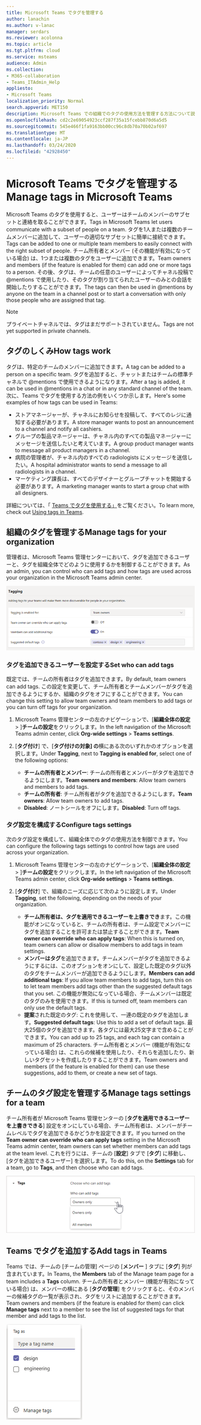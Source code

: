 ```yaml
---
title: Microsoft Teams でタグを管理する
author: lanachin
ms.author: v-lanac
manager: serdars
ms.reviewer: acolonna
ms.topic: article
ms.tgt.pltfrm: cloud
ms.service: msteams
audience: Admin
ms.collection:
- M365-collaboration
- Teams_ITAdmin_Help
appliesto:
- Microsoft Teams
localization_priority: Normal
search.appverid: MET150
description: Microsoft Teams での組織でのタグの使用方法を管理する方法について説明します。
ms.openlocfilehash: cd2c2e69054923ccf287f35a15fcebb870d6a5d5
ms.sourcegitcommit: 545e466f1fa9163bb00cc96c8db70a70b02af697
ms.translationtype: MT
ms.contentlocale: ja-JP
ms.lasthandoff: 03/24/2020
ms.locfileid: "42928450"
---
```

# <a name="manage-tags-in-microsoft-teams"></a><span data-ttu-id="7309b-103">Microsoft Teams でタグを管理する</span><span class="sxs-lookup"><span data-stu-id="7309b-103">Manage tags in Microsoft Teams</span></span>

<span data-ttu-id="7309b-104">Microsoft Teams のタグを使用すると、ユーザーはチームのメンバーのサブセットと連絡を取ることができます。</span><span class="sxs-lookup"><span data-stu-id="7309b-104">Tags in Microsoft Teams let users communicate with a subset of people on a team.</span></span> <span data-ttu-id="7309b-105">タグを1人または複数のチームメンバーに追加して、ユーザーの適切なサブセットに簡単に接続できます。</span><span class="sxs-lookup"><span data-stu-id="7309b-105">Tags can be added to one or multiple team members to easily connect with the right subset of people.</span></span> <span data-ttu-id="7309b-106">チーム所有者とメンバー (その機能が有効になっている場合) は、1つまたは複数のタグをユーザーに追加できます。</span><span class="sxs-lookup"><span data-stu-id="7309b-106">Team owners and members (if the feature is enabled for them) can add one or more tags to a person.</span></span> <span data-ttu-id="7309b-107">その後、タグは、チームの任意のユーザーによってチャネル投稿で @mentions で使用したり、そのタグが割り当てられたユーザーのみとの会話を開始したりすることができます。</span><span class="sxs-lookup"><span data-stu-id="7309b-107">The tags can then be used in @mentions by anyone on the team in a channel post or to start a conversation with only those people who are assigned that tag.</span></span>

> [!NOTE]
> <span data-ttu-id="7309b-108">プライベートチャネルでは、タグはまだサポートされていません。</span><span class="sxs-lookup"><span data-stu-id="7309b-108">Tags are not yet supported in private channels.</span></span>

## <a name="how-tags-work"></a><span data-ttu-id="7309b-109">タグのしくみ</span><span class="sxs-lookup"><span data-stu-id="7309b-109">How tags work</span></span>

<span data-ttu-id="7309b-110">タグは、特定のチームのメンバーに追加できます。</span><span class="sxs-lookup"><span data-stu-id="7309b-110">A tag can be added to a person on a specific team.</span></span> <span data-ttu-id="7309b-111">タグを追加すると、チャットまたはチームの標準チャネルで @mentions で使用できるようになります。</span><span class="sxs-lookup"><span data-stu-id="7309b-111">After a tag is added, it can be used in @mentions in a chat or in any standard channel of the team.</span></span> <span data-ttu-id="7309b-112">次に、Teams でタグを使用する方法の例をいくつか示します。</span><span class="sxs-lookup"><span data-stu-id="7309b-112">Here's some examples of how tags can be used in Teams:</span></span>

- <span data-ttu-id="7309b-113">ストアマネージャーが、チャネルにお知らせを投稿して、すべてのレジに通知する必要があります。</span><span class="sxs-lookup"><span data-stu-id="7309b-113">A store manager wants to post an announcement to a channel and notify all cashiers.</span></span>
- <span data-ttu-id="7309b-114">グループの製品マネージャーは、チャネル内のすべての製品マネージャーにメッセージを送信したいと考えています。</span><span class="sxs-lookup"><span data-stu-id="7309b-114">A group product manager wants to message all product managers in a channel.</span></span>
- <span data-ttu-id="7309b-115">病院の管理者が、チャネル内のすべての radiologists にメッセージを送信したい。</span><span class="sxs-lookup"><span data-stu-id="7309b-115">A hospital administrator wants to send a message to all radiologists in a channel.</span></span>
- <span data-ttu-id="7309b-116">マーケティング課長は、すべてのデザイナーとグループチャットを開始する必要があります。</span><span class="sxs-lookup"><span data-stu-id="7309b-116">A marketing manager wants to start a group chat with all designers.</span></span> 

<span data-ttu-id="7309b-117">詳細については、「 [Teams でタグを使用する」](https://support.office.com/article/using-tags-in-teams-667bd56f-32b8-4118-9a0b-56807c96d91e)をご覧ください。</span><span class="sxs-lookup"><span data-stu-id="7309b-117">To learn more, check out [Using tags in Teams](https://support.office.com/article/using-tags-in-teams-667bd56f-32b8-4118-9a0b-56807c96d91e).</span></span>

## <a name="manage-tags-for-your-organization"></a><span data-ttu-id="7309b-118">組織のタグを管理する</span><span class="sxs-lookup"><span data-stu-id="7309b-118">Manage tags for your organization</span></span>

<span data-ttu-id="7309b-119">管理者は、Microsoft Teams 管理センターにおいて、タグを追加できるユーザーと、タグを組織全体でどのように使用するかを制御することができます。</span><span class="sxs-lookup"><span data-stu-id="7309b-119">As an admin, you can control who can add tags and how tags are used across your organization in the Microsoft Teams admin center.</span></span>

![Microsoft Teams 管理センターのタグ設定のスクリーンショット](media/manage-tags-admin-settings.png)

### <a name="set-who-can-add-tags"></a><span data-ttu-id="7309b-121">タグを追加できるユーザーを設定する</span><span class="sxs-lookup"><span data-stu-id="7309b-121">Set who can add tags</span></span>

<span data-ttu-id="7309b-122">既定では、チームの所有者はタグを追加できます。</span><span class="sxs-lookup"><span data-stu-id="7309b-122">By default, team owners can add tags.</span></span> <span data-ttu-id="7309b-123">この設定を変更して、チーム所有者とチームメンバーがタグを追加できるようにするか、組織のタグをオフにすることができます。</span><span class="sxs-lookup"><span data-stu-id="7309b-123">You can change this setting to allow team owners and team members to add tags or you can turn off tags for your organization.</span></span>

1. <span data-ttu-id="7309b-124">Microsoft Teams 管理センターの左のナビゲーションで、[**組織全体の設定** > ]**チームの設定**をクリックします。</span><span class="sxs-lookup"><span data-stu-id="7309b-124">In the left navigation of the Microsoft Teams admin center, click **Org-wide settings** > **Teams settings**.</span></span>
2. <span data-ttu-id="7309b-125">[**タグ付け**] で、[**タグ付けの対象] の**横にある次のいずれかのオプションを選択します。</span><span class="sxs-lookup"><span data-stu-id="7309b-125">Under **Tagging**, next to **Tagging is enabled for**, select one of the following options:</span></span>

    - <span data-ttu-id="7309b-126">**チームの所有者とメンバー**: チームの所有者とメンバーがタグを追加できるようにします。</span><span class="sxs-lookup"><span data-stu-id="7309b-126">**Team owners and members**: Allow team owners and members to add tags.</span></span>
    - <span data-ttu-id="7309b-127">**チームの所有者**: チーム所有者がタグを追加できるようにします。</span><span class="sxs-lookup"><span data-stu-id="7309b-127">**Team owners**: Allow team owners to add tags.</span></span>
    - <span data-ttu-id="7309b-128">**Disabled**: ノートシールをオフにします。</span><span class="sxs-lookup"><span data-stu-id="7309b-128">**Disabled**: Turn off tags.</span></span>

### <a name="configure-tags-settings"></a><span data-ttu-id="7309b-129">タグ設定を構成する</span><span class="sxs-lookup"><span data-stu-id="7309b-129">Configure tags settings</span></span>

<span data-ttu-id="7309b-130">次のタグ設定を構成して、組織全体でのタグの使用方法を制御できます。</span><span class="sxs-lookup"><span data-stu-id="7309b-130">You can configure the following tags settings to control how tags are used across your organization.</span></span>

1. <span data-ttu-id="7309b-131">Microsoft Teams 管理センターの左のナビゲーションで、[**組織全体の設定** > ]**チームの設定**をクリックします。</span><span class="sxs-lookup"><span data-stu-id="7309b-131">In the left navigation of the Microsoft Teams admin center, click **Org-wide settings** > **Teams settings**.</span></span>
2. <span data-ttu-id="7309b-132">[**タグ付け**] で、組織のニーズに応じて次のように設定します。</span><span class="sxs-lookup"><span data-stu-id="7309b-132">Under **Tagging**, set the following, depending on the needs of your organization.</span></span>

    - <span data-ttu-id="7309b-133">**チーム所有者は、タグを適用できるユーザーを上書きでき**ます。この機能がオンになっていると、チームの所有者は、チーム設定でメンバーにタグを追加することを許可または禁止することができます。</span><span class="sxs-lookup"><span data-stu-id="7309b-133">**Team owner can override who can apply tags**: When this is turned on, team owners can allow or disallow members to add tags in team settings.</span></span>
    - <span data-ttu-id="7309b-134">**メンバーはタグ**を追加できます。チームメンバーがタグを追加できるようにするには、このオプションをオンにして、設定した既定のタグ以外のタグをチームメンバーが追加できるようにします。</span><span class="sxs-lookup"><span data-stu-id="7309b-134">**Members can add additional tags**: If you allow team members to add tags, turn this on to let team members add tags other than the suggested default tags that you set.</span></span> <span data-ttu-id="7309b-135">この機能が無効になっている場合、チームメンバーは既定のタグのみを使用できます。</span><span class="sxs-lookup"><span data-stu-id="7309b-135">If this is turned off, team members can only use the default tags.</span></span>
    - <span data-ttu-id="7309b-136">**提案**された既定のタグ: これを使用して、一連の既定のタグを追加します。</span><span class="sxs-lookup"><span data-stu-id="7309b-136">**Suggested default tags**: Use this to add a set of default tags.</span></span> <span data-ttu-id="7309b-137">最大25個のタグを追加できます。各タグには最大25文字まで含めることができます。</span><span class="sxs-lookup"><span data-stu-id="7309b-137">You can add up to 25 tags, and each tag can contain a maximum of 25 characters.</span></span> <span data-ttu-id="7309b-138">チーム所有者とメンバー (機能が有効になっている場合) は、これらの候補を使用したり、それらを追加したり、新しいタグセットを作成したりすることができます。</span><span class="sxs-lookup"><span data-stu-id="7309b-138">Team owners and members (if the feature is enabled for them) can use these suggestions, add to them, or create a new set of tags.</span></span>

## <a name="manage-tags-settings-for-a-team"></a><span data-ttu-id="7309b-139">チームのタグ設定を管理する</span><span class="sxs-lookup"><span data-stu-id="7309b-139">Manage tags settings for a team</span></span>

<span data-ttu-id="7309b-140">チーム所有者が Microsoft Teams 管理センターの [**タグを適用できるユーザーを上書きできる**] 設定をオンにしている場合、チーム所有者は、メンバーがチームレベルでタグを追加できるかどうかを設定できます。</span><span class="sxs-lookup"><span data-stu-id="7309b-140">If you turned on the **Team owner can override who can apply tags** setting in the Microsoft Teams admin center, team owners can set whether members can add tags at the team level.</span></span> <span data-ttu-id="7309b-141">これを行うには、チームの [**設定**] タブで [**タグ**] に移動し、[タグを追加できるユーザー] を選択します。</span><span class="sxs-lookup"><span data-stu-id="7309b-141">To do this, on the **Settings** tab for a team, go to **Tags**, and then choose who can add tags.</span></span>

![チームレベルの [タグ] 設定のスクリーンショット](media/manage-tags-team-settings.png)

## <a name="add-tags-in-teams"></a><span data-ttu-id="7309b-143">Teams でタグを追加する</span><span class="sxs-lookup"><span data-stu-id="7309b-143">Add tags in Teams</span></span>

<span data-ttu-id="7309b-144">Teams では、チームの [チームの管理] ページの [**メンバー** ] タブに [**タグ**] 列が含まれています。</span><span class="sxs-lookup"><span data-stu-id="7309b-144">In Teams, the **Members** tab of the Manage team page for a team includes a **Tags** column.</span></span> <span data-ttu-id="7309b-145">チームの所有者とメンバー (機能が有効になっている場合) は、メンバーの横にある [**タグの管理**] をクリックすると、そのメンバーの候補タグの一覧が表示され、タグをリストに追加することができます。</span><span class="sxs-lookup"><span data-stu-id="7309b-145">Team owners and members (if the feature is enabled for them) can click **Manage tags** next to a member to see the list of suggested tags for that member and add tags to the list.</span></span>

![<span data-ttu-id="7309b-146">Teams クライアントでタグを適用する方法を示すスクリーンショット</span><span class="sxs-lookup"><span data-stu-id="7309b-146">Screenshot of how to apply tags in the Teams client</span></span> ](media/manage-tags-teams.png) 
